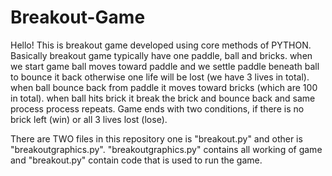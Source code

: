 # Breakout-Game
Hello! This is breakout game developed using core methods of PYTHON.
Basically breakout game typically have one paddle, ball and bricks. when we start game ball moves toward paddle and we settle paddle beneath ball to bounce it back otherwise one life will be lost (we have 3 lives in total).
when ball bounce back from paddle it moves toward bricks (which are 100 in total).
when ball hits brick it break the brick and bounce back and same process process repeats.
Game ends with two conditions, if there is no brick left (win) or all 3 lives lost (lose).

There are TWO files in this repository one is "breakout.py" and other is "breakoutgraphics.py".
"breakoutgraphics.py" contains all working of game and "breakout.py" contain code that is used to run the game.
